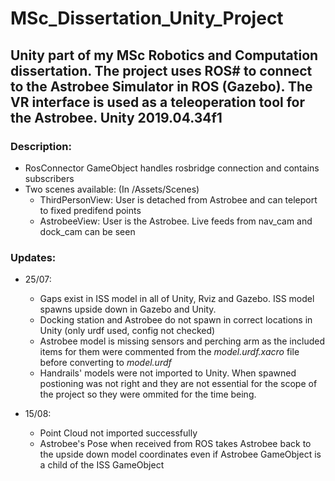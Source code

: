# MSc_Dissertation_Unity_Project

## Unity part of my MSc Robotics and Computation dissertation. The project uses ROS# to connect to the Astrobee Simulator in ROS (Gazebo). The VR interface is used as a teleoperation tool for the Astrobee. Unity 2019.04.34f1
 
### Description:
- RosConnector GameObject handles rosbridge connection and contains subscribers 
- Two scenes available: (In /Assets/Scenes)
  - ThirdPersonView: User is detached from Astrobee and can teleport to fixed predifend points 
  - AstrobeeView: User is the Astrobee. Live feeds from nav_cam and dock_cam can be seen 
  
### Updates:
- 25/07: 
  - Gaps exist in ISS model in all of Unity, Rviz and Gazebo. ISS model spawns upside down in Gazebo and Unity.
  - Docking station and Astrobee do not spawn in correct locations in Unity (only urdf used, config not checked)
  - Astrobee model is missing sensors and perching arm as the included items for them were commented from the *model.urdf.xacro* file before converting to *model.urdf*
  - Handrails' models were not imported to Unity. When spawned postioning was not right and they are not essential for the scope of the project so they were ommited for the time being.

- 15/08:
  - Point Cloud not imported successfully 
  - Astrobee's Pose when received from ROS takes Astrobee back to the upside down model coordinates even if Astrobee GameObject is a child of the ISS GameObject
  
